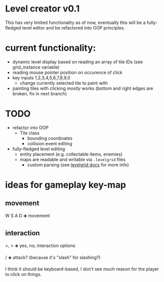 # Level creator v0.1
This has very limited functionality as of now, eventually this will be a fully-fledged level editor and be refactored into OOP principles.

# current functionality: 
- dynamic level display based on reading an array of tile IDs (see grid_instance variable)
- reading mouse pointer position on occurence of click
- key inputs 1,2,3,4,5,6,7,8,9,0
	- change currently selected tile to paint with
- painting tiles with clicking *mostly* works (bottom and right edges are broken, fix in next branch)

# TODO
- refactor into OOP
	- Tile class
		- bounding coordinates
		- collision event editing
- fully-fledged level editing
	- entity placement (e.g. collectable items, enemies)
	- maps are readable and writable via `.levelgrid` files
		- custom parsing (see [levelgrid docs](levelgrid_docs.md) for more info)

# ideas for gameplay key-map
## movement
W S A D 🡺 movement
## interaction
<, > 🡺 yes, no; interaction options

/ 🡺 attack? (because it's "slash" for slashing?)

I think it should be keyboard-based, I don't see much reason for the player to click on things.